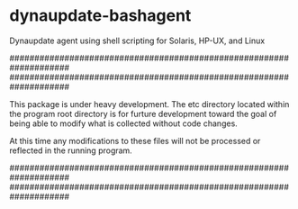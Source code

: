 dynaupdate-bashagent
====================

Dynaupdate agent using shell scripting for Solaris, HP-UX, and Linux

####################################################################
####################################################################

This package is under heavy development.  The etc directory located
within the program root directory is for furture development toward
the goal of being able to modify what is collected without code
changes.

At this time any modifications to these files will not be
processed or reflected in the running program.

####################################################################
####################################################################
